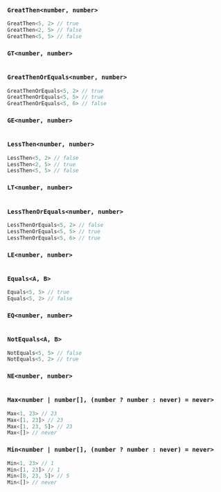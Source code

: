 
###  `GreatThen<number, number>`


``` typescript
GreatThen<5, 2> // true
GreatThen<2, 5> // false
GreatThen<5, 5> // false
```

			
###  `GT<number, number>`


``` typescript

```

			
###  `GreatThenOrEquals<number, number>`


``` typescript
GreatThenOrEquals<5, 2> // true
GreatThenOrEquals<5, 5> // true
GreatThenOrEquals<5, 6> // false
```

			
###  `GE<number, number>`


``` typescript

```

			
###  `LessThen<number, number>`


``` typescript
LessThen<5, 2> // false
LessThen<2, 5> // true
LessThen<5, 5> // false
```

			
###  `LT<number, number>`


``` typescript

```

			
###  `LessThenOrEquals<number, number>`


``` typescript
LessThenOrEquals<5, 2> // false
LessThenOrEquals<5, 5> // true
LessThenOrEquals<5, 6> // true
```

			
###  `LE<number, number>`


``` typescript

```

			
###  `Equals<A, B>`


``` typescript
Equals<5, 5> // true
Equals<5, 2> // false
```

			
###  `EQ<number, number>`


``` typescript

```

			
###  `NotEquals<A, B>`


``` typescript
NotEquals<5, 5> // false
NotEquals<5, 2> // true
```

			
###  `NE<number, number>`


``` typescript

```

			
###  `Max<number | number[], (number ? number : never) = never>`


``` typescript
Max<1, 23> // 23
Max<[1, 23]> // 23
Max<[1, 23, 5]> // 23
Max<[]> // never
```

			
###  `Min<number | number[], (number ? number : never) = never>`


``` typescript
Min<1, 23> // 1
Min<[1, 23]> // 1
Min<[8, 23, 5]> // 5
Min<[]> // never
```

			